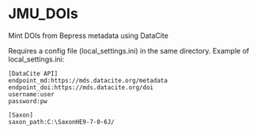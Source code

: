 # JMU_DOIs
Mint DOIs from Bepress metadata using DataCite

Requires a config file (local_settings.ini) in the same directory. Example of local_settings.ini:
```
[DataCite API]
endpoint_md:https://mds.datacite.org/metadata
endpoint_doi:https://mds.datacite.org/doi
username:user
password:pw

[Saxon]
saxon_path:C:\SaxonHE9-7-0-6J/
```
